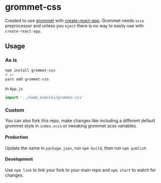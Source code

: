 # grommet-css

Created to use [grommet](https://github.com/grommet/grommet) with [create-react-app](https://github.com/facebookincubator/create-react-app). Grommet needs `scss` preprocessor and unless you `eject` there is no way to easily use with `create-react-app`.

## Usage
### As is
```bash
npm install grommet-css
# or
yarn add grommet-css
```

in `App.js`
```js
import '../node_modules/grommet-css'
```

### Custom
You can also fork this repo, make changes like including a different default grommet style in `index.scss` or tweaking grommet scss variables.

#### Production
Update the name in `package.json`, run `npm build`, then run `npm publish`

#### Development
Use `npm link`  to link your fork to your main repo and `npm start` to watch for changes.
